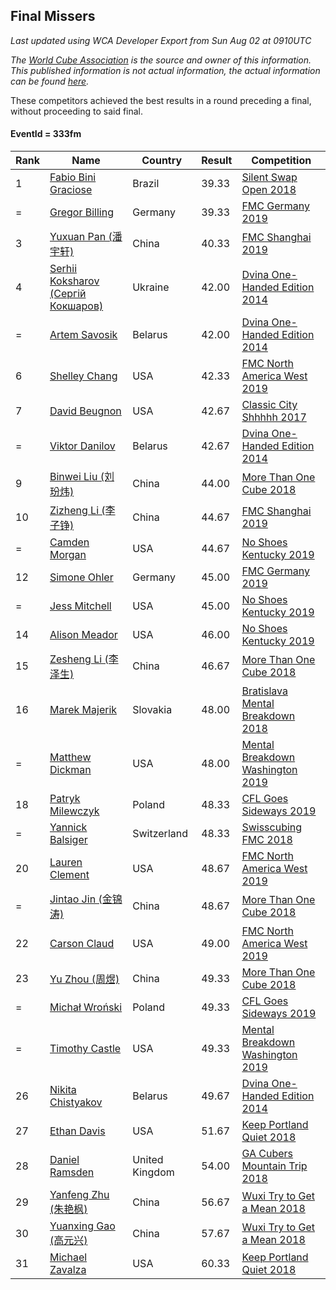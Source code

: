 ## Final Missers

*Last updated using WCA Developer Export from Sun Aug 02 at 0910UTC*

*The [World Cube Association](https://www.worldcubeassociation.org) is the source and owner of this information. This published information is not actual information, the actual information can be found [here](https://www.worldcubeassociation.org/results).*

These competitors achieved the best results in a round preceding a final, without proceeding to said final.

#### EventId = 333fm

|Rank|Name|Country|Result|Competition|  
|--|--|--|--|--|  
|1|[Fabio Bini Graciose](https://www.worldcubeassociation.org/persons/2010GRAC02)|Brazil|39.33|[Silent Swap Open 2018](https://www.worldcubeassociation.org/competitions/SilentSwapOpen2018/results/all?event=333fm)|  
|=|[Gregor Billing](https://www.worldcubeassociation.org/persons/2012BILL01)|Germany|39.33|[FMC Germany 2019](https://www.worldcubeassociation.org/competitions/FMCGermany2019/results/all?event=333fm)|  
|3|[Yuxuan Pan (潘宇轩)](https://www.worldcubeassociation.org/persons/2018PANY07)|China|40.33|[FMC Shanghai 2019](https://www.worldcubeassociation.org/competitions/FMCShanghai2019/results/all?event=333fm)|  
|4|[Serhii Koksharov (Сергій Кокшаров)](https://www.worldcubeassociation.org/persons/2013KOKS01)|Ukraine|42.00|[Dvina One-Handed Edition 2014](https://www.worldcubeassociation.org/competitions/DvinaOHEdition2014/results/all?event=333fm)|  
|=|[Artem Savosik](https://www.worldcubeassociation.org/persons/2013SAVO01)|Belarus|42.00|[Dvina One-Handed Edition 2014](https://www.worldcubeassociation.org/competitions/DvinaOHEdition2014/results/all?event=333fm)|  
|6|[Shelley Chang](https://www.worldcubeassociation.org/persons/2004CHAN04)|USA|42.33|[FMC North America West 2019](https://www.worldcubeassociation.org/competitions/FMCNorthAmericaWest2019/results/all?event=333fm)|  
|7|[David Beugnon](https://www.worldcubeassociation.org/persons/2015BEUG01)|USA|42.67|[Classic City Shhhhh 2017](https://www.worldcubeassociation.org/competitions/ClassicCityShhhhh2017/results/all?event=333fm)|  
|=|[Viktor Danilov](https://www.worldcubeassociation.org/persons/2012DANI01)|Belarus|42.67|[Dvina One-Handed Edition 2014](https://www.worldcubeassociation.org/competitions/DvinaOHEdition2014/results/all?event=333fm)|  
|9|[Binwei Liu (刘玢炜)](https://www.worldcubeassociation.org/persons/2016LIUB01)|China|44.00|[More Than One Cube 2018](https://www.worldcubeassociation.org/competitions/MoreThanOneCube2018/results/all?event=333fm)|  
|10|[Zizheng Li (李子铮)](https://www.worldcubeassociation.org/persons/2017LIZI03)|China|44.67|[FMC Shanghai 2019](https://www.worldcubeassociation.org/competitions/FMCShanghai2019/results/all?event=333fm)|  
|=|[Camden Morgan](https://www.worldcubeassociation.org/persons/2018MORG08)|USA|44.67|[No Shoes Kentucky 2019](https://www.worldcubeassociation.org/competitions/NoShoesKentucky2019/results/all?event=333fm)|  
|12|[Simone Ohler](https://www.worldcubeassociation.org/persons/2014OHLE01)|Germany|45.00|[FMC Germany 2019](https://www.worldcubeassociation.org/competitions/FMCGermany2019/results/all?event=333fm)|  
|=|[Jess Mitchell](https://www.worldcubeassociation.org/persons/2018MITC03)|USA|45.00|[No Shoes Kentucky 2019](https://www.worldcubeassociation.org/competitions/NoShoesKentucky2019/results/all?event=333fm)|  
|14|[Alison Meador](https://www.worldcubeassociation.org/persons/2017MEAD01)|USA|46.00|[No Shoes Kentucky 2019](https://www.worldcubeassociation.org/competitions/NoShoesKentucky2019/results/all?event=333fm)|  
|15|[Zesheng Li (李泽生)](https://www.worldcubeassociation.org/persons/2016LIZE03)|China|46.67|[More Than One Cube 2018](https://www.worldcubeassociation.org/competitions/MoreThanOneCube2018/results/all?event=333fm)|  
|16|[Marek Majerik](https://www.worldcubeassociation.org/persons/2015MAJE01)|Slovakia|48.00|[Bratislava Mental Breakdown 2018](https://www.worldcubeassociation.org/competitions/BratislavaMentalBreakdown2018/results/all?event=333fm)|  
|=|[Matthew Dickman](https://www.worldcubeassociation.org/persons/2013DICK01)|USA|48.00|[Mental Breakdown Washington 2019](https://www.worldcubeassociation.org/competitions/MentalBreakdownWashington2019/results/all?event=333fm)|  
|18|[Patryk Milewczyk](https://www.worldcubeassociation.org/persons/2014MILE01)|Poland|48.33|[CFL Goes Sideways 2019](https://www.worldcubeassociation.org/competitions/CFLGoesSideways2019/results/all?event=333fm)|  
|=|[Yannick Balsiger](https://www.worldcubeassociation.org/persons/2017BALS01)|Switzerland|48.33|[Swisscubing FMC 2018](https://www.worldcubeassociation.org/competitions/SwisscubingFMC2018/results/all?event=333fm)|  
|20|[Lauren Clement](https://www.worldcubeassociation.org/persons/2013KLEM01)|USA|48.67|[FMC North America West 2019](https://www.worldcubeassociation.org/competitions/FMCNorthAmericaWest2019/results/all?event=333fm)|  
|=|[Jintao Jin (金锦涛)](https://www.worldcubeassociation.org/persons/2017JINJ02)|China|48.67|[More Than One Cube 2018](https://www.worldcubeassociation.org/competitions/MoreThanOneCube2018/results/all?event=333fm)|  
|22|[Carson Claud](https://www.worldcubeassociation.org/persons/2015CLAU02)|USA|49.00|[FMC North America West 2019](https://www.worldcubeassociation.org/competitions/FMCNorthAmericaWest2019/results/all?event=333fm)|  
|23|[Yu Zhou (周煜)](https://www.worldcubeassociation.org/persons/2017YUZH03)|China|49.33|[More Than One Cube 2018](https://www.worldcubeassociation.org/competitions/MoreThanOneCube2018/results/all?event=333fm)|  
|=|[Michał Wroński](https://www.worldcubeassociation.org/persons/2015WRON01)|Poland|49.33|[CFL Goes Sideways 2019](https://www.worldcubeassociation.org/competitions/CFLGoesSideways2019/results/all?event=333fm)|  
|=|[Timothy Castle](https://www.worldcubeassociation.org/persons/2016CAST48)|USA|49.33|[Mental Breakdown Washington 2019](https://www.worldcubeassociation.org/competitions/MentalBreakdownWashington2019/results/all?event=333fm)|  
|26|[Nikita Chistyakov](https://www.worldcubeassociation.org/persons/2014CHIS01)|Belarus|49.67|[Dvina One-Handed Edition 2014](https://www.worldcubeassociation.org/competitions/DvinaOHEdition2014/results/all?event=333fm)|  
|27|[Ethan Davis](https://www.worldcubeassociation.org/persons/2016DAVI02)|USA|51.67|[Keep Portland Quiet 2018](https://www.worldcubeassociation.org/competitions/KeepPortlandQuiet2018/results/all?event=333fm)|  
|28|[Daniel Ramsden](https://www.worldcubeassociation.org/persons/2017RAMS02)|United Kingdom|54.00|[GA Cubers Mountain Trip 2018](https://www.worldcubeassociation.org/competitions/GACubersMountainTrip2018/results/all?event=333fm)|  
|29|[Yanfeng Zhu (朱艳枫)](https://www.worldcubeassociation.org/persons/2013ZHUY02)|China|56.67|[Wuxi Try to Get a Mean 2018](https://www.worldcubeassociation.org/competitions/WuxiTrytoGetaMean2018/results/all?event=333fm)|  
|30|[Yuanxing Gao (高元兴)](https://www.worldcubeassociation.org/persons/2018GAOY04)|China|57.67|[Wuxi Try to Get a Mean 2018](https://www.worldcubeassociation.org/competitions/WuxiTrytoGetaMean2018/results/all?event=333fm)|  
|31|[Michael Zavalza](https://www.worldcubeassociation.org/persons/2012ZAVA01)|USA|60.33|[Keep Portland Quiet 2018](https://www.worldcubeassociation.org/competitions/KeepPortlandQuiet2018/results/all?event=333fm)|  
